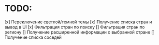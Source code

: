# TODO:
[x] Переключение светлой/темной темы
[x] Получение списка стран и вывод в UI
[x] Фильтрация стран по поиску
[] Фильтрация стран по региону
[] Получение расширенной информации о выбранной стране
[] Получение списка соседей
